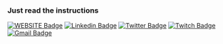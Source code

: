 ### Just read the instructions
  
[![WEBSITE Badge](https://img.shields.io/badge/-Website-24292E?style=flat&logo=Mixer&logoColor=white&link=https://wesleyfeitosa.com.br)](https://wesleyfeitosa.com.br)
[![Linkedin Badge](https://img.shields.io/badge/-LinkedIn-24292E?style=flat&logo=Linkedin&logoColor=white&link=https://www.linkedin.com/in/wesley-feitosa/)](https://www.linkedin.com/in/wesley-feitosa/)
[![Twitter Badge](https://img.shields.io/badge/-Twitter-24292E?style=flat&logo=twitter&logoColor=white&link=https://twitter.com/wesleyfeitosa0)](https://twitter.com/wesleyfeitosa0)
[![Twitch Badge](https://img.shields.io/badge/-Twitch-24292E?style=flat&logo=Twitch&logoColor=white&link=https://www.twitch.tv/wesleyfeitosa0)](https://www.twitch.tv/wesleyfeitosa0)
[![Gmail Badge](https://img.shields.io/badge/-Gmail-24292E?style=flat&logo=Gmail&logoColor=white&link=mailto:jwesleydasilva@gmail.com)](mailto:jwesleydasilva@gmail.com)
